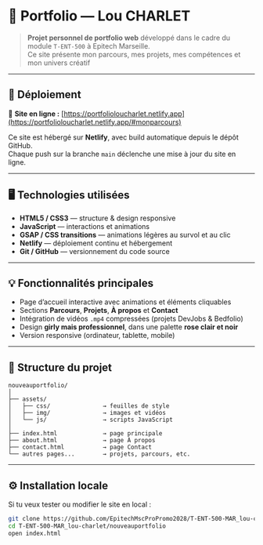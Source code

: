 # 🌸 Portfolio — Lou CHARLET

> **Projet personnel de portfolio web** développé dans le cadre du module `T-ENT-500` à Epitech Marseille.  
> Ce site présente mon parcours, mes projets, mes compétences et mon univers créatif 

---

## 🚀 Déploiement

🔗 **Site en ligne :** [https://portfolioloucharlet.netlify.app](https://portfolioloucharlet.netlify.app/#monparcours)

Ce site est hébergé sur **Netlify**, avec build automatique depuis le dépôt GitHub.  
Chaque push sur la branche `main` déclenche une mise à jour du site en ligne.

---

## 🖥️ Technologies utilisées

- **HTML5 / CSS3** — structure & design responsive  
- **JavaScript** — interactions et animations  
- **GSAP / CSS transitions** — animations légères au survol et au clic  
- **Netlify** — déploiement continu et hébergement  
- **Git / GitHub** — versionnement du code source

---

## 💡 Fonctionnalités principales

- Page d’accueil interactive avec animations et éléments cliquables  
- Sections **Parcours**, **Projets**, **À propos** et **Contact**  
- Intégration de vidéos `.mp4` compressées (projets DevJobs & Bedfolio)  
- Design **girly mais professionnel**, dans une palette **rose clair et noir**  
- Version responsive (ordinateur, tablette, mobile)

---

## 📁 Structure du projet

```text
nouveauportfolio/
│
├── assets/
│   ├── css/               → feuilles de style
│   ├── img/               → images et vidéos
│   └── js/                → scripts JavaScript
│
├── index.html             → page principale
├── about.html             → page À propos
├── contact.html           → page Contact
└── autres pages...        → projets, parcours, etc.

```
---

## ⚙️ Installation locale

Si tu veux tester ou modifier le site en local :

```bash
git clone https://github.com/EpitechMscProPromo2028/T-ENT-500-MAR_lou-charlet.git
cd T-ENT-500-MAR_lou-charlet/nouveauportfolio
open index.html





